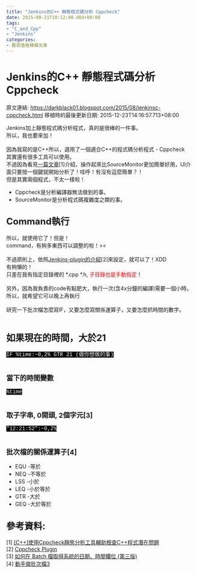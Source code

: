 ```yaml
---
title: "Jenkins的C++ 靜態程式碼分析 Cppcheck"
date: 2015-08-21T10:12:00.003+08:00
tags: 
- "C_and_Cpp"
- "Jenkins"
categories:
- 舊部落格移植文章
---
```


# Jenkins的C++ 靜態程式碼分析 Cppcheck

原文連結: https://darkblack01.blogspot.com/2015/08/jenkinsc-cppcheck.html
移植時的最後更新日期: 2015-12-23T14:16:57.713+08:00

Jenkins加上靜態程式碼分析程式，真的是很棒的一件事。<br />所以，我也要來加！<br /><br />因為我寫的是C++所以，選用了一個適合C++的程式碼分析程式 - Cppcheck<br />其實還有很多工具可以使用。<br />不過因為看見<a href="http://www.dotblogs.com.tw/larrynung/archive/2011/10/29/47866.aspx" target="_blank">一篇文章</a>[1]介紹，操作起來比SourceMonitor更加簡單好用，UI介面只要按一個鍵就開始分析了！哇呼！有沒有這麼簡單？！<br />但是其實兩個程式，不太一樣啦！<br /><ul><li>Cppcheck是分析編譯器無法做到的事。</li><li>SourceMonitor是分析程式碼複雜度之類的事。</li></ul><a name='more'></a><h2><span style="font-size: x-large;">Command執行</span></h2>所以，就使用它了！但是！<br />command，有夠多東西可以調整的啦！&gt;&lt;<br /><br />不過原則上，依照<a href="https://wiki.jenkins-ci.org/display/JENKINS/Cppcheck+Plugin" target="_blank">Jenkins-plugin的介紹</a>[2]來設定，就可以了！XDD<br />有夠懶的！<br />只差在我有指定目錄裡的 *.cpp *.h, <span style="color: red;">子目錄也是手動指定</span>！<br /><br />另外，因為我負責的code有點肥大，執行一次(含4x分鐘的編譯)需要一個小時。<br />所以，就希望它可以晚上再執行<br /><br />研究一下批次檔怎麼寫IF，又要怎麼寫關係運算子，又要怎麼抓時間的數字。<br /><br /><h2><span style="font-size: x-large;">如果現在的時間，大於21</span></h2><span style="background-color: black; color: white; font-family: Courier New, Courier, monospace;">IF %time:~0,2% GTR 21 (做你想做的事)</span><br /><br /><h3><span style="font-size: large;">當下的時間變數</span></h3><span style="background-color: black; color: white; font-family: Courier New, Courier, monospace;">%time</span><br /><br /><h3><span style="font-size: large;">取子字串, 0開頭, 2個字元[3]</span></h3><span style="background-color: black; color: white; font-family: Courier New, Courier, monospace;">"12:21:52":~0,2%</span><br /><br /><h3><span style="font-size: large;">批次檔的關係運算子[4]</span></h3><ul><li>EQU -等於</li><li>NEQ -不等於</li><li>LSS -小於</li><li>LEQ -小於等於</li><li>GTR -大於</li><li>GEQ -大於等於</li></ul><h2><span style="font-size: x-large;">參考資料:  </span></h2>[1] <a href="http://www.dotblogs.com.tw/larrynung/archive/2011/10/29/47866.aspx" target="_blank">[C++]使用Cppcheck靜態分析工具輔助檢查C++程式潛在問題</a><br />[2] <a href="https://wiki.jenkins-ci.org/display/JENKINS/Cppcheck+Plugin" target="_blank">Cppcheck Plugin</a><br />[3] <a href="http://blog.miniasp.com/post/2009/11/03/How-to-get-system-date-time-in-batch-file-part-III.aspx" target="_blank">如何在 Batch 檔取得系統的日期、時間欄位 (第三版)</a><br />[4] <a href="http://nobrain-place.blogspot.tw/2009/04/3.html" target="_blank">動手做批次檔3</a>
